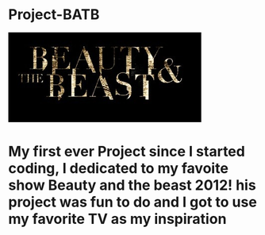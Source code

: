 # Project-BATB
![](Video/CW_Beauty_and_the_Beast_logo.jpg)

# My first ever Project since I started coding, I dedicated to my favoite show Beauty and the beast 2012! his project was fun to do and I got to use my favorite TV as my inspiration 
